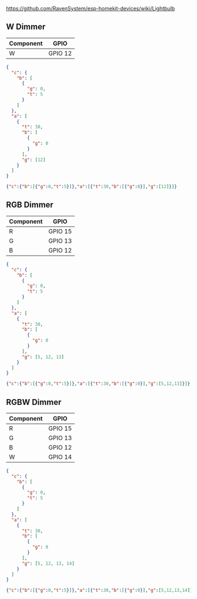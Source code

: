 https://github.com/RavenSystem/esp-homekit-devices/wiki/Lightbulb

## W Dimmer

| Component | GPIO |
| --- | --- |
| W | GPIO 12 |

```json
{
  "c": {
    "b": [
      {
        "g": 0,
        "t": 5
      }
    ]
  },
  "a": [
    {
      "t": 30,
      "b": [
        {
          "g": 0
        }
      ],
      "g": [12]
    }
  ]
}
```

```json
{"c":{"b":[{"g":0,"t":5}]},"a":[{"t":30,"b":[{"g":0}],"g":[12]}]}
```

## RGB Dimmer

| Component | GPIO |
| --- | --- |
| R | GPIO 15 |
| G | GPIO 13 |
| B | GPIO 12 |

```json
{
  "c": {
    "b": [
      {
        "g": 0,
        "t": 5
      }
    ]
  },
  "a": [
    {
      "t": 30,
      "b": [
        {
          "g": 0
        }
      ],
      "g": [5, 12, 13]
    }
  ]
}
```

```json
{"c":{"b":[{"g":0,"t":5}]},"a":[{"t":30,"b":[{"g":0}],"g":[5,12,13]}]}
```

## RGBW Dimmer

| Component | GPIO |
| --- | --- |
| R | GPIO 15 |
| G | GPIO 13 |
| B | GPIO 12 |
| W | GPIO 14 |

```json
{
  "c": {
    "b": [
      {
        "g": 0,
        "t": 5
      }
    ]
  },
  "a": [
    {
      "t": 30,
      "b": [
        {
          "g": 0
        }
      ],
      "g": [5, 12, 13, 14]
    }
  ]
}
```

```json
{"c":{"b":[{"g":0,"t":5}]},"a":[{"t":30,"b":[{"g":0}],"g":[5,12,13,14]}]}
```
